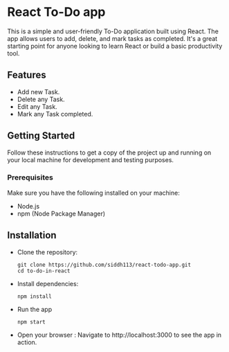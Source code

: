 # React To-Do app
This is a simple and user-friendly To-Do application built using React. The app allows users to add, delete, and mark tasks as completed. It's a great starting point for anyone looking to learn React or build a basic productivity tool.

## Features
 - Add new Task.
 - Delete any Task.
 - Edit any Task.
 - Mark any Task completed.

## Getting Started
Follow these instructions to get a copy of the project up and running on your local machine for development and testing purposes.

### Prerequisites
Make sure you have the following installed on your machine:
- Node.js
- npm (Node Package Manager)

## Installation
- Clone the repository:
  ```
  git clone https://github.com/siddh113/react-todo-app.git
  cd to-do-in-react

  ```
 - Install dependencies:
   ```
   npm install
   ```
 - Run the app
   ```
   npm start
   ```
 - Open your browser :
   Navigate to http://localhost:3000 to see the app in action.

